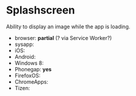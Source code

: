 #  Splashscreen
Ability to display an image while the app is loading.

* browser: **partial** (? via Service Worker?)
* sysapp:
* iOS:
* Android:
* Windows 8:
* Phonegap: **yes**
* FirefoxOS:
* ChromeApps:
* Tizen:


